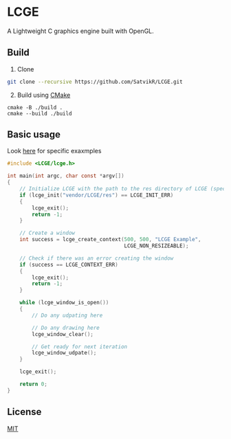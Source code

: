 # LCGE
A Lightweight C graphics engine built with OpenGL.

## Build

1. Clone

```sh
git clone --recursive https://github.com/SatvikR/LCGE.git
```

2. Build using [CMake](https://cmake.org/)

```
cmake -B ./build .
cmake --build ./build
```

## Basic usage

Look [here](https://github.com/SatvikR/LCGE/tree/main/tests) for specific exaxmples

```c
#include <LCGE/lcge.h>

int main(int argc, char const *argv[])
{
    // Initialize LCGE with the path to the res directory of LCGE (specific to you)
    if (lcge_init("vendor/LCGE/res") == LCGE_INIT_ERR)
    {
        lcge_exit();
        return -1;
    }

    // Create a window
    int success = lcge_create_context(500, 500, "LCGE Example",
                                      LCGE_NON_RESIZEABLE);

    // Check if there was an error creating the window
    if (success == LCGE_CONTEXT_ERR)
    {
        lcge_exit();
        return -1;
    }

    while (lcge_window_is_open())
    {
        // Do any udpating here

        // Do any drawing here
        lcge_window_clear();

        // Get ready for next iteration
        lcge_window_udpate();
    }

    lcge_exit();

    return 0;
}
```

## License

[MIT](https://github.com/SatvikR/LCGE/blob/main/LICENSE)
